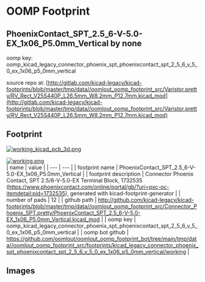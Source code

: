 # OOMP Footprint  
## PhoenixContact_SPT_2.5_6-V-5.0-EX_1x06_P5.0mm_Vertical  by none  
  
oomp key: oomp_kicad_legacy_connector_phoenix_spt_phoenixcontact_spt_2_5_6_v_5_0_ex_1x06_p5_0mm_vertical  
  
source repo at: [http://gitlab.com/kicad-legacy/kicad-footprints/blob/master/tmp/data//oomlout_oomp_footprint_src/Varistor.pretty/RV_Rect_V25S440P_L26.5mm_W8.2mm_P12.7mm.kicad_mod](http://gitlab.com/kicad-legacy/kicad-footprints/blob/master/tmp/data//oomlout_oomp_footprint_src/Varistor.pretty/RV_Rect_V25S440P_L26.5mm_W8.2mm_P12.7mm.kicad_mod)  
## Footprint  
  
[![working_kicad_pcb_3d.png](working_kicad_pcb_3d_600.png)](working_kicad_pcb_3d.png)  
  
[![working.png](working_600.png)](working.png)  
| name | value | 
| --- | --- | 
| footprint name | PhoenixContact_SPT_2.5_6-V-5.0-EX_1x06_P5.0mm_Vertical | 
| footprint description | Connector Phoenix Contact, SPT 2.5/6-V-5.0-EX Terminal Block, 1732535 (https://www.phoenixcontact.com/online/portal/gb/?uri=pxc-oc-itemdetail:pid=1732535), generated with kicad-footprint-generator | 
| number of pads | 12 | 
| github path | http://github.com/kicad-legacy/kicad-footprints/blob/master/tmp/data//oomlout_oomp_footprint_src/Connector_Phoenix_SPT.pretty/PhoenixContact_SPT_2.5_6-V-5.0-EX_1x06_P5.0mm_Vertical.kicad_mod | 
| oomp key | oomp_kicad_legacy_connector_phoenix_spt_phoenixcontact_spt_2_5_6_v_5_0_ex_1x06_p5_0mm_vertical | 
| oomp bot github | https://github.com/oomlout/oomlout_oomp_footprint_bot/tree/main/tmp/data//oomlout_oomp_footprint_src/footprints/kicad_legacy_connector_phoenix_spt_phoenixcontact_spt_2_5_6_v_5_0_ex_1x06_p5_0mm_vertical/working | 
## Images  
